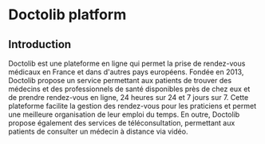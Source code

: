 <h1>Doctolib platform</h1>

<h2>Introduction</h2>

<p>Doctolib est une plateforme en ligne qui permet la prise de rendez-vous médicaux en France et dans d'autres pays européens. Fondée en 2013, Doctolib propose un service permettant aux patients de trouver des médecins et des professionnels de santé disponibles près de chez eux et de prendre rendez-vous en ligne, 24 heures sur 24 et 7 jours sur 7. Cette plateforme facilite la gestion des rendez-vous pour les praticiens et permet une meilleure organisation de leur emploi du temps. En outre, Doctolib propose également des services de téléconsultation, permettant aux patients de consulter un médecin à distance via vidéo.</p>
